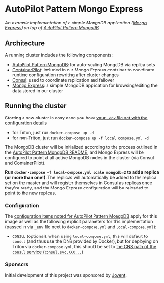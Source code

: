 # AutoPilot Pattern Mongo Express

*An example implementation of a simple MongoDB application ([Mongo Express](https://github.com/mongo-express/mongo-express)) on top of [AutoPilot Pattern MongoDB](https://github.com/autopilotpattern/mongodb)*

## Architecture

A running cluster includes the following components:
- [AutoPilot Pattern MongoDB](https://github.com/autopilotpattern/mongodb): for auto-scaling MongoDB via replica sets
- [ContainerPilot](https://www.joyent.com/containerpilot): included in our Mongo Express container to coordinate runtime configuration rewriting after cluster changes
- [Consul](https://www.consul.io/): used to coordinate replication and failover
- [Mongo Express](https://github.com/mongo-express/mongo-express): a simple MongoDB application for browsing/editing the data stored in our cluster

## Running the cluster

Starting a new cluster is easy once you have [your `_env` file set with the configuration details](#configuration)

- for Triton, just run `docker-compose up -d`
- for non-Triton, just run `docker-compose up -f local-compose.yml -d`

The MongoDB cluster will be initialized according to the process outlined in the [AutoPilot Pattern MongoDB README](https://github.com/autopilotpattern/mongodb/tree/master/README.md), and Mongo Express will be configured to point at all active MongoDB nodes in the cluster (via Consul and ContainerPilot).

**Run `docker-compose -f local-compose.yml scale mongodb=2` to add a replica (or more than one!)**. The replicas will automatically be added to the replica set on the master and will register themselves in Consul as replicas once they're ready, and the Mongo Express configuration will be reloaded to point to the new replicas.

### Configuration

The [configuration items noted for AutoPilot Pattern MongoDB](https://github.com/autopilotpattern/mongodb/blob/master/README.md#configuration) apply for this image as well as the following explicit parameters for this implementation (passed in via `_env` file next to `docker-compose.yml` and `local-compose.yml`):

- `CONSUL` (optional): when using `local-compose.yml`, this will default to `consul` (and thus use the DNS provided by Docker), but for deploying on Triton via `docker-compose.yml`, this should be set to [the CNS path of the `consul` service (`consul.svc.XXX...`)](https://docs.joyent.com/public-cloud/network/cns)

### Sponsors

Initial development of this project was sponsored by [Joyent](https://www.joyent.com).
